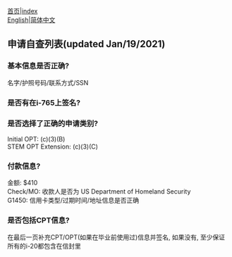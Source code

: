 [首页](https://ion2014.github.io/OPTActionLogs/index_ch)|[index](https://ion2014.github.io/OPTActionLogs)<br/>
[English](https://ion2014.github.io/OPTActionLogs/self_check_en)|[简体中文](https://ion2014.github.io/OPTActionLogs/self_check_ch)


## 申请自查列表(updated Jan/19/2021)

### 基本信息是否正确?
名字/护照号码/联系方式/SSN

### 是否有在i-765上签名?

### 是否选择了正确的申请类别?
Initial OPT: (c)(3)(B)\
STEM OPT Extension: (c)(3)(C) 

### 付款信息?
金额: $410\
Check/MO: 收款人是否为 US Department of Homeland Security\
G1450: 信用卡类型/过期时间/地址信息是否正确

### 是否包括CPT信息?
在最后一页补充CPT/OPT(如果在毕业前使用过)信息并签名, 如果没有, 至少保证所有的i-20都包含在信封里
